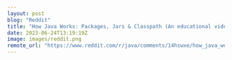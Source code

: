 ```yaml
---
layout: post
blog: "Reddit"
title: "How Java Works: Packages, Jars & Classpath (An educational video)"
date: 2023-06-24T13:19:19Z
image: images/reddit.png
remote_url: "https://www.reddit.com/r/java/comments/14hswxe/how_java_works_packages_jars_classpath_an/"
---
```

